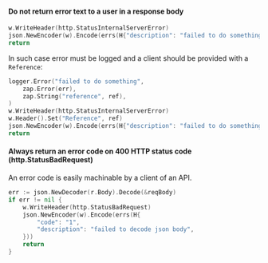 #### Do not return error text to a user in a response body

```go
w.WriteHeader(http.StatusInternalServerError)
json.NewEncoder(w).Encode(errs(H{"description": "failed to do something: " + err.Error()}))
return
```

In such case error must be logged and a client should be provided with a `Reference`:

```go
logger.Error("failed to do something",
    zap.Error(err),    
    zap.String("reference", ref),
)
w.WriteHeader(http.StatusInternalServerError)
w.Header().Set("Reference", ref)
json.NewEncoder(w).Encode(errs(H{"description": "failed to do something"}))
return
```

#### Always return an error code on 400 HTTP status code (http.StatusBadRequest)

An error code is easily machinable by a client of an API.

```go
err := json.NewDecoder(r.Body).Decode(&reqBody)
if err != nil {
    w.WriteHeader(http.StatusBadRequest)
    json.NewEncoder(w).Encode(errs(H{
        "code": "1",
        "description": "failed to decode json body",
    }))
    return
}
```
